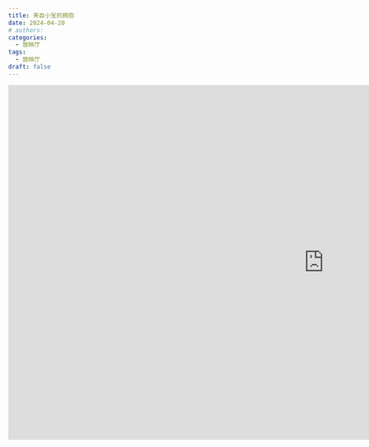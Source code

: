 ```yaml
---
title: 来自小宝的拥抱
date: 2024-04-20
# authors:
categories:
  - 放映厅
tags:
  - 放映厅
draft: false
---
```


<div class="videoWrapper">
<iframe width="1280" height="720" src="https://www.youtube.com/embed/kPW4ZNdLcHw" title="张老师和小宝" frameborder="0" allow="accelerometer; autoplay; clipboard-write; encrypted-media; gyroscope; picture-in-picture; web-share" referrerpolicy="strict-origin-when-cross-origin" allowfullscreen></iframe>
</div>
